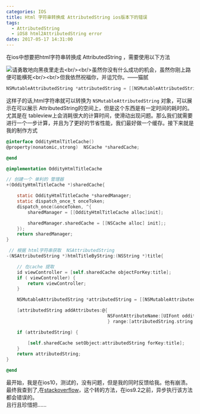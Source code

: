 ```yaml
---
categories: IOS
title: Html 字符串转换成 AttributedString ios版本下的错误
tags:
  - AttributedString
  - iOS8 html2AttributedString error
date: 2017-05-17 14:31:00
---
```


在ios中想要把html字符串转换成 AttributedString ，需要使用以下方法


![](/publicFiles/images/stock-photo/stock-photo-212192603.jpg "请勇敢地向黑夜里走去<br/><br/>虽然你没有什么成功的机会，虽然你刚上路便可能横死<br/><br/>但我依然祝福你，并诅咒你。——猫腻")

<!-- more -->

````objectivec
NSMutableAttributedString *attributedString = [[NSMutableAttributedString alloc] initWithData:[title dataUsingEncoding:NSUnicodeStringEncoding]  options:@{ NSDocumentTypeDocumentAttribute: NSHTMLTextDocumentType } documentAttributes:nil error:nil];
````

这样子的话,html字符串就可以转换为 `NSMutableAttributedString` 对象，可以展示在可以展示 AttributedString的空间上，但是这个东西是有一定时间的耗时的。      
尤其是在 tableview上会消耗很大的计算时间，使滑动出现问题。那么我们就需要进行一个一步计算，并且为了更好的节省性能，我们最好做一个缓存。接下来就是我的制作方式

````objectivec
@interface OddityHtmlTitleCache()
@property(nonatomic,strong)  NSCache *sharedCache;

@end

@implementation OddityHtmlTitleCache

// 创建一个 单利的 管理器
+(OddityHtmlTitleCache *)sharedCache{

    static OddityHtmlTitleCache *sharedManager;
    static dispatch_once_t onceToken;
    dispatch_once(&onceToken, ^{
        sharedManager = [[OddityHtmlTitleCache alloc]init];

        sharedManager.sharedCache = [[NSCache alloc] init];;
    });
    return sharedManager;
}

 // 根据 html字符串获取  NSAttributedString
-(NSAttributedString *)htmlTitleByString:(NSString *)title{

    // 在cache 提取
    id viewController = [self.sharedCache objectForKey:title];
    if ( viewController) {
        return viewController;
    }

    NSMutableAttributedString *attributedString = [[NSMutableAttributedString alloc] initWithData:[title dataUsingEncoding:NSUnicodeStringEncoding]  options:@{ NSDocumentTypeDocumentAttribute: NSHTMLTextDocumentType } documentAttributes:nil error:nil];

    [attributedString addAttributes:@{
                                      NSFontAttributeName:[UIFont oddity_font3],
                                      } range:[attributedString.string fullRange]];

    if (attributedString) {

        [self.sharedCache setObject:attributedString forKey:title];
    }
    return attributedString;
}

@end

````

最开始，我是在ios10，测试的，没有问题，但是我的同时反馈给我。他有崩溃。        
最终我查到了,在[stackoverflow](http://stackoverflow.com/questions/28915954/nsattributedstring-initwithdata-and-nshtmltextdocumenttype-crash-if-not-on-main)，这个转的方法，在ios9.2之前，异步执行该方法都会错误的。       
且行且珍惜把……
